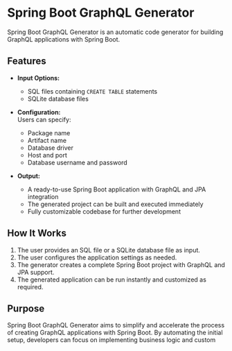 # Spring Boot GraphQL Generator

Spring Boot GraphQL Generator is an automatic code generator for building GraphQL applications with Spring Boot. 

## Features

- **Input Options:**  
  - SQL files containing `CREATE TABLE` statements
  - SQLite database files

- **Configuration:**  
  Users can specify:
  - Package name
  - Artifact name
  - Database driver
  - Host and port
  - Database username and password

- **Output:**  
  - A ready-to-use Spring Boot application with GraphQL and JPA integration
  - The generated project can be built and executed immediately
  - Fully customizable codebase for further development

## How It Works

1. The user provides an SQL file or a SQLite database file as input.
2. The user configures the application settings as needed.
3. The generator creates a complete Spring Boot project with GraphQL and JPA support.
4. The generated application can be run instantly and customized as required.

## Purpose

Spring Boot GraphQL Generator aims to simplify and accelerate the process of creating GraphQL applications with Spring Boot. By automating the initial setup, developers can focus on implementing business logic and custom